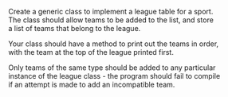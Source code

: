 Create a generic class to implement a league table for a sport.  
The class should allow teams to be added to the list, and store  
a list of teams that belong to the league.  

Your class should have a method to print out the teams in order,  
with the team at the top of the league printed first.   

Only teams of the same type should be added to any particular  
instance of the league class - the program should fail to compile  
 if an attempt is made to add an incompatible team.  
